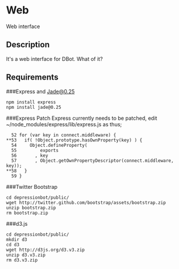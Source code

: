 # Web

Web interface

## Description

It's a web interface for DBot. What of it?

## Requirements
###Express and Jade@0.25
```
npm install express
npm install jade@0.25
```
###Express Patch
Express currently needs to be patched, edit ~/node_modules/express/lib/express.js as thus;
```
  52 for (var key in connect.middleware) {                                           
**53   if( !Object.prototype.hasOwnProperty(key) ) {                                 
  54     Object.defineProperty(                                                      
  55         exports                                                                 
  56       , key                                                                     
  57       , Object.getOwnPropertyDescriptor(connect.middleware, key));              
**58   }                                                                             
  59 } 
```
###Twitter Bootstrap
```
cd depressionbot/public/
wget http://twitter.github.com/bootstrap/assets/bootstrap.zip
unzip bootstrap.zip
rm bootstrap.zip
```
###d3.js
```
cd depressionbot/public/
mkdir d3
cd d3
wget http://d3js.org/d3.v3.zip
unzip d3.v3.zip
rm d3.v3.zip
```
